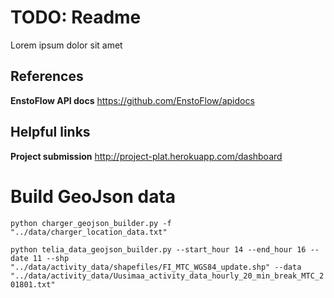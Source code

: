 # TODO: Readme

Lorem ipsum dolor sit amet

## References

**EnstoFlow API docs**
https://github.com/EnstoFlow/apidocs

## Helpful links

**Project submission**
http://project-plat.herokuapp.com/dashboard

# Build GeoJson data
```python charger_geojson_builder.py -f "../data/charger_location_data.txt"```

```python telia_data_geojson_builder.py --start_hour 14 --end_hour 16 --date 11 --shp "../data/activity_data/shapefiles/FI_MTC_WGS84_update.shp" --data "../data/activity_data/Uusimaa_activity_data_hourly_20_min_break_MTC_201801.txt" ```
